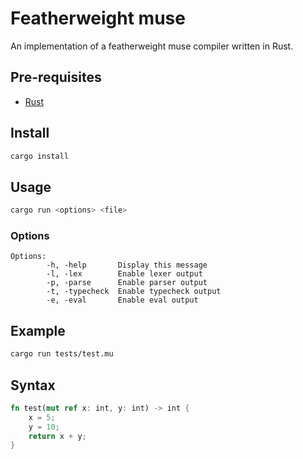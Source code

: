 # Featherweight muse

An implementation of a featherweight muse compiler written in Rust.

## Pre-requisites
- [Rust](https://doc.rust-lang.org/cargo/getting-started/installation.html)

## Install
```bash
cargo install
```

## Usage

```bash
cargo run <options> <file>
```

### Options
```
Options:
        -h, -help       Display this message
        -l, -lex        Enable lexer output
        -p, -parse      Enable parser output
        -t, -typecheck  Enable typecheck output
        -e, -eval       Enable eval output
```

## Example

```bash
cargo run tests/test.mu
```

## Syntax
```rust
fn test(mut ref x: int, y: int) -> int {
    x = 5;
    y = 10;
    return x + y;
}
```
